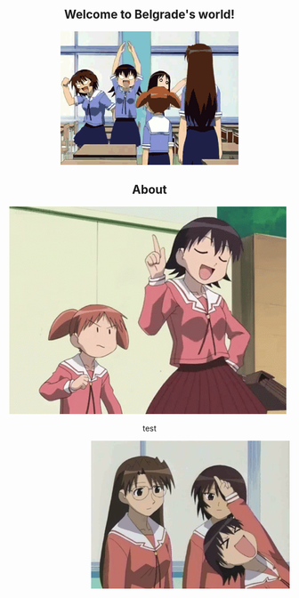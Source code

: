 <h2><div align="center">Welcome to Belgrade's world!</div></h2>
<p align="center"><img src="/assets/heyuri.gif"></p>
<h2><div align="center">About</div></h2>
<p align="left"><img src="/assets/g.gif"></p>
<p align="center">test</p>
<p align="right"><img src="/assets/u.gif"></p>
